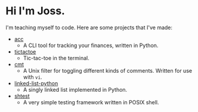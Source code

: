 # Hi I'm Joss.

I'm teaching myself to code. Here are some projects that I've made:

* [acc](https://github.com/jaf7C7/acc)
  - A CLI tool for tracking your finances, written in Python.
* [tictactoe](https://github.com/jaf7C7/tictactoe)
  - Tic-tac-toe in the terminal.
* [cmt](https://github.com/jaf7C7/cmt)
  - A Unix filter for toggling different kinds of comments. Written for use with `vi`.
* [linked-list-python](https://github.com/jaf7C7/linked-list-python)
  - A singly linked list implemented in Python.
* [shtest](https://github.com/jaf7C7/shtest)
  - A very simple testing framework written in POSIX shell.
